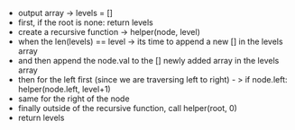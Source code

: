 - output array -> levels = []
- first, if the root is none: return ​levels
- create a recursive function -> helper(node, level)
- when the len(levels) == level -> its time to append a new [] in the levels array
- and then append the node.val to the [] newly added array in the levels array
- then for the left first (since we are traversing left to right) - > if node.left:
                                                                        helper(node.left, level+1)
- same for the right of the node
- finally outside of the recursive function, call helper(root, 0)
- return levels
